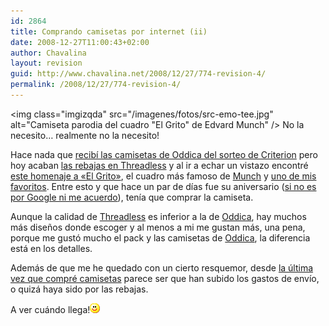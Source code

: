 ```yaml
---
id: 2864
title: Comprando camisetas por internet (ii)
date: 2008-12-27T11:00:43+02:00
author: Chavalina
layout: revision
guid: http://www.chavalina.net/2008/12/27/774-revision-4/
permalink: /2008/12/27/774-revision-4/
---
```

<img class="imgizqda" src="/imagenes/fotos/src-emo-tee.jpg" alt="Camiseta parodia del cuadro "El Grito" de Edvard Munch" /> No la necesito… realmente no la necesito!

Hace nada que [recibí las camisetas de Oddica del sorteo de Criterion](http://chavalina.net/comentar.php?idpost=765) pero hoy acaban <a href="http://threadless.com/?from=chavalina" target="_blank">las rebajas en Threadless</a> y al ir a echar un vistazo encontré [este homenaje a «El Grito»](http://www.threadless.com/product/682/The_Scr_Emo?from=chavalina), el cuadro más famoso de [Munch](http://es.wikipedia.org/wiki/Edvard_Munch) y <a href="http://chavalina.net/comentar.php?idpost=199" target="_blank">uno de mis favoritos</a>. Entre esto y que hace un par de días fue su aniversario ([si no es por Google ni me acuerdo](http://www.google.es/logos/edvard_munch.gif)), tenía que comprar la camiseta. 

Aunque la calidad de [Threadless](http://threadless.com/?from=chavalina) es inferior a la de [Oddica](http://oddica.com/), hay muchos más dise&ntilde;os donde escoger y al menos a mi me gustan más, una pena, porque me gustó mucho el pack y las camisetas de [Oddica](http://oddica.com/), la diferencia está en los detalles.

Además de que me he quedado con un cierto resquemor, desde [la &uacute;ltima vez que compré camisetas](http://chavalina.net/comentar.php?idpost=665) parece ser que han subido los gastos de envío, o quizá haya sido por las rebajas.

A ver cuándo llega!![emo](/imagenes/emoticonos/sonrisa.gif)
